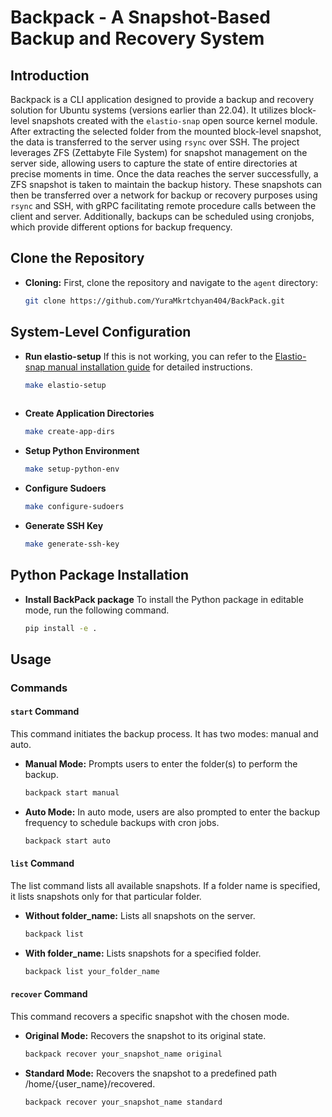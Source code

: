 # Backpack - A Snapshot-Based Backup and Recovery System

## Introduction

Backpack is a CLI application designed to provide a backup and recovery solution for Ubuntu systems (versions earlier than 22.04). It utilizes block-level snapshots created with the `elastio-snap` open source kernel module. After extracting the selected folder from the mounted block-level snapshot, the data is transferred to the server using `rsync` over SSH. The project leverages ZFS (Zettabyte File System) for snapshot management on the server side, allowing users to capture the state of entire directories at precise moments in time. Once the data reaches the server successfully, a ZFS snapshot is taken to maintain the backup history. These snapshots can then be transferred over a network for backup or recovery purposes using `rsync` and SSH, with gRPC facilitating remote procedure calls between the client and server. Additionally, backups can be scheduled using cronjobs, which provide different options for backup frequency.

## Clone the Repository

- **Cloning:**
   First, clone the repository and navigate to the `agent` directory:
  ```sh
  git clone https://github.com/YuraMkrtchyan404/BackPack.git

## System-Level Configuration

- **Run elastio-setup**
   If this is not working, you can refer to the [Elastio-snap manual installation guide](https://github.com/elastio/elastio-snap/blob/master/INSTALL.md) for detailed instructions.
  ```sh
  make elastio-setup
 
- **Create Application Directories**
  ```sh
  make create-app-dirs
  
- **Setup Python Environment**
  ```sh
  make setup-python-env

- **Configure Sudoers**
  ```sh
  make configure-sudoers

- **Generate SSH Key**
  ```sh
  make generate-ssh-key

## Python Package Installation

- **Install BackPack package**
   To install the Python package in editable mode, run the following command.
  ```sh
  pip install -e .

## Usage

### Commands

#### `start` Command

This command initiates the backup process. It has two modes: manual and auto.

- **Manual Mode:**
   Prompts users to enter the folder(s) to perform the backup.
  
  ```sh
  backpack start manual
- **Auto Mode:**
  In auto mode, users are also prompted to enter the backup frequency to schedule backups with cron jobs.
  ```sh
  backpack start auto

#### `list` Command

The list command lists all available snapshots. If a folder name is specified, it lists snapshots only for that particular folder.
- **Without folder_name:**
  Lists all snapshots on the server.

  ```sh
  backpack list
- **With folder_name:**
  Lists snapshots for a specified folder.
  ```sh
  backpack list your_folder_name

#### `recover` Command

This command recovers a specific snapshot with the chosen mode.
- **Original Mode:**
  Recovers the snapshot to its original state.

  ```sh
  backpack recover your_snapshot_name original
- **Standard Mode:**
  Recovers the snapshot to a predefined path /home/{user_name}/recovered.
  ```sh
  backpack recover your_snapshot_name standard

